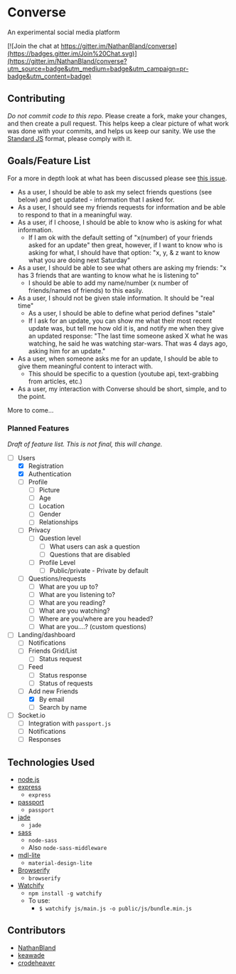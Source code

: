 # Converse
An experimental social media platform

[![Join the chat at https://gitter.im/NathanBland/converse](https://badges.gitter.im/Join%20Chat.svg)](https://gitter.im/NathanBland/converse?utm_source=badge&utm_medium=badge&utm_campaign=pr-badge&utm_content=badge)

## Contributing
*Do not commit code to this repo.* Please create a fork, make your changes, and
then create a pull request. This helps keep a clear picture of what work was done
with your commits, and helps us keep our sanity. We use the [Standard JS](https://github.com/feross/standard) format, please comply with it.

## Goals/Feature List
For a more in depth look at what has been discussed please see
[this issue](https://github.com/whiteboards/converse/issues/5).

- As a user, I should be able to ask my select friends questions (see below) and get updated - information that I asked for.
- As a user, I should see my friends requests for information and be able to respond to that in a meaningful way.
- As a user, if I choose, I should be able to know who is asking for what information.
  - If I am ok with the default setting of "x(number) of your friends asked for an update" then great, however, if I want to know who is asking for what, I should have that option: "x, y, & z want to know what you are doing next Saturday"
- As a user, I should be able to see what others are asking my friends: "x has 3 friends that are wanting to know what he is listening to"
  - I should be able to add my name/number (x number of friends/names of friends) to this easily.
- As a user, I should not be given stale information. It should be "real time"
  - As a user, I should be able to define what period defines "stale"
  - If I ask for an update, you can show me what their most recent update was, but tell me how old it is, and notify me when they give an updated response: "The last time someone asked X what he was watching, he said he was watching star-wars. That was 4 days ago, asking him for an update."
- As a user, when someone asks me for an update, I should be able to give them meaningful
  content to interact with.
  - This should be specific to a question (youtube api, text-grabbing from articles, etc.)
- As a user, my interaction with Converse should be short, simple, and to the point.

More to come...

### Planned Features
_Draft of feature list. This is not final, this will change._
* [ ] Users
  * [x] Registration
  * [x] Authentication
  * [ ] Profile
    * [ ] Picture
    * [ ] Age
    * [ ] Location
    * [ ] Gender
    * [ ] Relationships
  * [ ] Privacy
    * [ ] Question level
      * [ ] What users can ask a question
      * [ ] Questions that are disabled
    * [ ] Profile Level
      * [ ] Public/private - Private by default
  * [ ] Questions/requests
    * [ ] What are you up to?
    * [ ] What are you listening to?
    * [ ] What are you reading?
    * [ ] What are you watching?
    * [ ] Where are you/where are you headed?
    * [ ] What are you....? (custom questions)
* [ ] Landing/dashboard
  * [ ] Notifications
  * [ ] Friends Grid/List
    * [ ] Status request
  * [ ] Feed
    * [ ] Status response
    * [ ] Status of requests
  * [ ] Add new Friends
    * [x] By email
    * [ ] Search by name
* [ ] Socket.io
  * [ ] Integration with `passport.js`
  * [ ] Notifications
  * [ ] Responses

## Technologies Used
* [node.js](https://nodejs.org/)
* [express](http://expressjs.com/)
  * `express`
* [passport](http://passportjs.org/)
  * `passport`
* [jade](http://jade-lang.com/)
  * `jade`
* [sass](http://sass-lang.com/)  
  * `node-sass`
  * Also `node-sass-middleware`
* [mdl-lite](http://www.getmdl.io/)  
  * `material-design-lite`
* [Browserify](http://browserify.org/)  
  * `browserify`
* [Watchify](https://www.npmjs.com/package/watchify)  
  * `npm install -g watchify`
  * To use:
    * `$ watchify js/main.js -o public/js/bundle.min.js`

## Contributors
* [NathanBland](https://github.com/NathanBland/)
* [keawade](https://github.com/keawade/)
* [crodeheaver](https://github.com/crodeheaver/)
